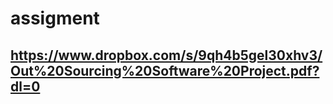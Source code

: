 # assigment
## https://www.dropbox.com/s/9qh4b5gel30xhv3/Out%20Sourcing%20Software%20Project.pdf?dl=0
